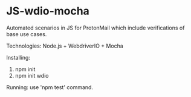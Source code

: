 # JS-wdio-mocha

Automated scenarios in JS for ProtonMail which include verifications of base use cases.

Technologies: Node.js + WebdriverIO + Mocha

Installing:
1. npm init
2. npm init wdio

Running:
use 'npm test' command.
